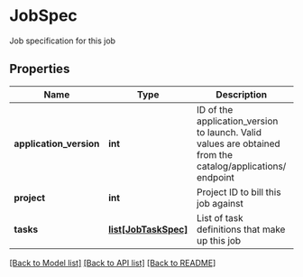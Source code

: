 # JobSpec

Job specification for this job
## Properties
Name | Type | Description | Notes
------------ | ------------- | ------------- | -------------
**application_version** | **int** | ID of the application_version to launch. Valid values are obtained from the catalog/applications/ endpoint | 
**project** | **int** | Project ID to bill this job against | [optional] 
**tasks** | [**list[JobTaskSpec]**](JobTaskSpec.md) | List of task definitions that make up this job | 

[[Back to Model list]](../README.md#documentation-for-models) [[Back to API list]](../README.md#documentation-for-api-endpoints) [[Back to README]](../README.md)


